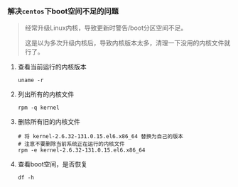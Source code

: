 ### 解决`centos`下boot空间不足的问题

> 经常升级Linux内核，导致更新时警告/boot分区空间不足。
>
> 这是以为多次升级内核后，导致内核版本太多，清理一下没用的内核文件就行了。

1. 查看当前运行的内核版本

   ```shell
   uname -r
   ```

2. 列出所有的内核文件

   ```shell
   rpm -q kernel
   ```

3. 删除所有旧的内核文件

   ```shell
   # 将 kernel-2.6.32-131.0.15.el6.x86_64 替换为自己的版本
   # 注意不要删除当前系统正在运行的内核文件
   rpm -e kernel-2.6.32-131.0.15.el6.x86_64
   ```

4. 查看boot空间，是否恢复

   ```shell
   df -h
   ```

   